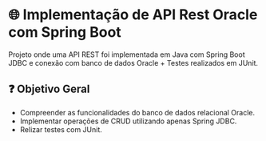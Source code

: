 # :globe_with_meridians: Implementação de API Rest Oracle com Spring Boot

Projeto onde uma API REST foi implementada em Java com Spring Boot JDBC e conexão com banco de dados Oracle + Testes realizados em JUnit.

## :question: Objetivo Geral

- Compreender as funcionalidades do banco de dados relacional Oracle.
- Implementar operações de CRUD utilizando apenas Spring JDBC.
- Relizar testes com JUnit.
